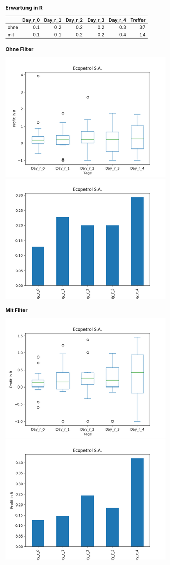 ### Erwartung in R
|      |   Day_r_0 |   Day_r_1 |   Day_r_2 |   Day_r_3 |   Day_r_4 |   Treffer |
|:-----|----------:|----------:|----------:|----------:|----------:|----------:|
| ohne |       0.1 |       0.2 |       0.2 |       0.2 |       0.3 |        37 |
| mit  |       0.1 |       0.1 |       0.2 |       0.2 |       0.4 |        14 |

### Ohne Filter
![image info](./data/EC_box_all.png)
![image info](./data/EC_median_all.png)

### Mit Filter
![image info](./data/EC_box_filtered.png)
![image info](./data/EC_median_filtered.png)